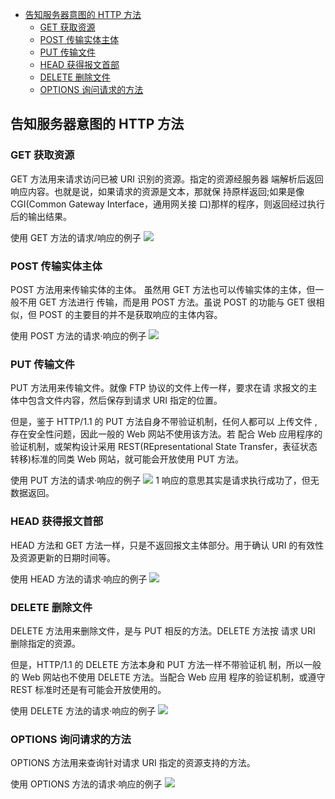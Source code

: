 - [告知服务器意图的 HTTP 方法](#告知服务器意图的-http-方法)
  - [GET 获取资源](#get-获取资源)
  - [POST 传输实体主体](#post-传输实体主体)
  - [PUT 传输文件](#put-传输文件)
  - [HEAD 获得报文首部](#head-获得报文首部)
  - [DELETE 删除文件](#delete-删除文件)
  - [OPTIONS 询问请求的方法](#options-询问请求的方法)

## 告知服务器意图的 HTTP 方法

### GET 获取资源  
GET 方法用来请求访问已被 URI 识别的资源。指定的资源经服务器 端解析后返回响应内容。也就是说，如果请求的资源是文本，那就保 持原样返回;如果是像 CGI(Common Gateway Interface，通用网关接 口)那样的程序，则返回经过执行后的输出结果。

使用 GET 方法的请求/响应的例子
![](images/HTTP-1.png)

### POST 传输实体主体
POST 方法用来传输实体的主体。
虽然用 GET 方法也可以传输实体的主体，但一般不用 GET 方法进行 传输，而是用 POST 方法。虽说 POST 的功能与 GET 很相似，但 POST 的主要目的并不是获取响应的主体内容。

使用 POST 方法的请求·响应的例子
![](images/HTTP-2.png)

### PUT 传输文件
PUT 方法用来传输文件。就像 FTP 协议的文件上传一样，要求在请
求报文的主体中包含文件内容，然后保存到请求 URI 指定的位置。

但是，鉴于 HTTP/1.1 的 PUT 方法自身不带验证机制，任何人都可以 上传文件 , 存在安全性问题，因此一般的 Web 网站不使用该方法。若 配合 Web 应用程序的验证机制，或架构设计采用 REST(REpresentational State Transfer，表征状态转移)标准的同类 Web 网站，就可能会开放使用 PUT 方法。

使用 PUT 方法的请求·响应的例子
![](images/HTTP-3.png)
1 响应的意思其实是请求执行成功了，但无数据返回。

### HEAD 获得报文首部
HEAD 方法和 GET 方法一样，只是不返回报文主体部分。用于确认 URI 的有效性及资源更新的日期时间等。

使用 HEAD 方法的请求·响应的例子
![](images/HTTP-4.png)

### DELETE 删除文件
DELETE 方法用来删除文件，是与 PUT 相反的方法。DELETE 方法按 请求 URI 删除指定的资源。

但是，HTTP/1.1 的 DELETE 方法本身和 PUT 方法一样不带验证机 制，所以一般的 Web 网站也不使用 DELETE 方法。当配合 Web 应用 程序的验证机制，或遵守 REST 标准时还是有可能会开放使用的。

使用 DELETE 方法的请求·响应的例子
![](images/HTTP-5.png)

### OPTIONS 询问请求的方法
OPTIONS 方法用来查询针对请求 URI 指定的资源支持的方法。

使用 OPTIONS 方法的请求·响应的例子
![](images/HTTP-6.png)